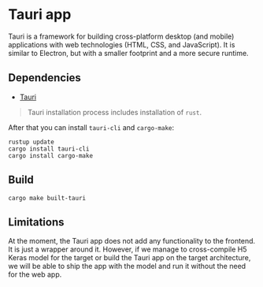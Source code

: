 # Tauri app

Tauri is a framework for building cross-platform desktop (and mobile) applications with web technologies (HTML, CSS, and JavaScript). It is similar to Electron, but with a smaller footprint and a more secure runtime.

## Dependencies

* [Tauri](https://tauri.app/v1/guides/getting-started/prerequisites)

> Tauri installation process includes installation of `rust`.

After that you can install `tauri-cli` and `cargo-make`:

```console
rustup update
cargo install tauri-cli
cargo install cargo-make
```

## Build

```console
cargo make built-tauri
```

## Limitations

At the moment, the Tauri app does not add any functionality to the frontend. It is just a wrapper around it. However, if we manage to cross-compile H5 Keras model for the target or build the Tauri app on the target architecture, we will be able to ship the app with the model and run it without the need for the web app.
